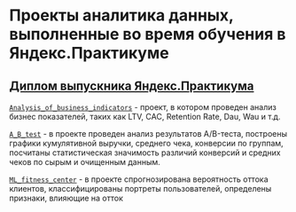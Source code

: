 # Проекты аналитика данных, выполненные во время обучения в Яндекс.Практикуме

## [Диплом выпускника Яндекс.Практикума](https://disk.yandex.ru/i/ajPxugzm97zbZg)

[`Analysis_of_business_indicators`](Analysis_of_business_indicators) - проект, в котором проведен анализ бизнес показателей, таких как LTV, CAC, Retention Rate, Dau, Wau и т.д.

[`A_B_test`](Hypothesis_testing) - в проекте проведен анализ результатов A/B-теста, построены графики кумулятивной выручки,
среднего чека, конверсии по группам, посчитаны статистическая значимость различий конверсий и 
средних чеков по сырым и очищенным данным.

[`ML_fitness_center`](Prediction_and_classification) - в проекте спрогнозирована вероятность оттока клиентов, классифицированы портреты пользователей, определены признаки, влияющие на отток
